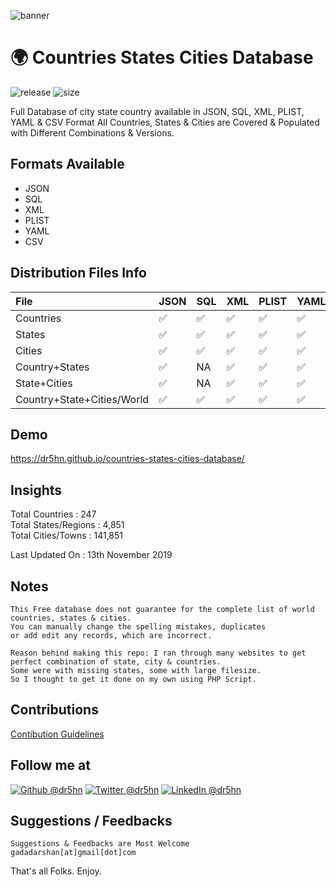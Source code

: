![banner](https://github.com/dr5hn/countries-states-cities-database/raw/master/.github/banner.png)

# 🌍 Countries States Cities Database
![release](https://img.shields.io/github/v/release/dr5hn/countries-states-cities-database?style=flat-square)
![size](https://img.shields.io/github/repo-size/dr5hn/countries-states-cities-database?label=size&style=flat-square)

Full Database of city state country available in JSON, SQL, XML, PLIST, YAML & CSV Format
All Countries, States & Cities are Covered & Populated with Different Combinations & Versions.

## Formats Available
- JSON
- SQL
- XML
- PLIST
- YAML
- CSV

## Distribution Files Info
File | JSON | SQL | XML | PLIST | YAML | CSV
:------------ | :-------------| :-------------| :------------- |:-------------|:-------------|:-------------
Countries | :white_check_mark: | :white_check_mark: | :white_check_mark: | :white_check_mark: | :white_check_mark: | :white_check_mark:
States | :white_check_mark: | :white_check_mark: | :white_check_mark: | :white_check_mark: | :white_check_mark: | :white_check_mark:
Cities | :white_check_mark: | :white_check_mark: | :white_check_mark: | :white_check_mark: | :white_check_mark: | :white_check_mark:
Country+States | :white_check_mark: | NA | :white_check_mark: | :white_check_mark: | :white_check_mark: | NA
State+Cities | :white_check_mark: | NA | :white_check_mark: | :white_check_mark: | :white_check_mark: | NA
Country+State+Cities/World | :white_check_mark: |  :white_check_mark: | :white_check_mark: | :white_check_mark: | :white_check_mark: | NA

## Demo
https://dr5hn.github.io/countries-states-cities-database/

## Insights
Total Countries : 247 <br>
Total States/Regions : 4,851 <br>
Total Cities/Towns : 141,851 <br>

Last Updated On : 13th November 2019

## Notes
```
This Free database does not guarantee for the complete list of world
countries, states & cities.
You can manually change the spelling mistakes, duplicates
or add edit any records, which are incorrect.

Reason behind making this repo: I ran through many websites to get
perfect combination of state, city & countries.
Some were with missing states, some with large filesize.
So I thought to get it done on my own using PHP Script.
```

## Contributions
[Contibution Guidelines](https://github.com/dr5hn/countries-states-cities-database/blob/master/CONTRIBUTING.md)

## Follow me at
<a href="https://github.com/dr5hn/"><img alt="Github @dr5hn" src="https://img.shields.io/static/v1?logo=github&message=Github&color=black&style=flat-square&label=" /></a> <a href="https://twitter.com/dr5hn/"><img alt="Twitter @dr5hn" src="https://img.shields.io/static/v1?logo=twitter&message=Twitter&color=black&style=flat-square&label=" /></a> <a href="https://www.linkedin.com/in/dr5hn/"><img alt="LinkedIn @dr5hn" src="https://img.shields.io/static/v1?logo=linkedin&message=LinkedIn&color=black&style=flat-square&label=&link=https://twitter.com/dr5hn" /></a>

## Suggestions / Feedbacks
```
Suggestions & Feedbacks are Most Welcome
gadadarshan[at]gmail[dot]com
```

That's all Folks. Enjoy.
